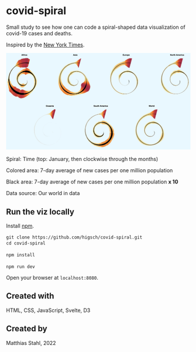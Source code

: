 # covid-spiral

Small study to see how one can code a spiral-shaped data visualization of covid-19 cases and deaths.

Inspired by the [New York Times](https://www.nytimes.com/2022/01/06/opinion/omicron-covid-us.html).

![The spiral](public/screenshot.jpeg)

Spiral: Time (top: January, then clockwise through the months)

Colored area: 7-day average of new cases per one million population

Black area: 7-day average of new cases per one million population **x 10**

Data source: Our world in data


## Run the viz locally

Install [npm](https://www.npmjs.com/get-npm).

```
git clone https://github.com/higsch/covid-spiral.git
cd covid-spiral

npm install

npm run dev
```

Open your browser at `localhost:8080`.


## Created with

HTML, CSS, JavaScript, Svelte, D3


## Created by

Matthias Stahl, 2022
